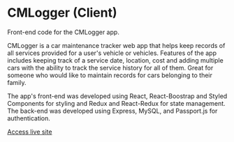 # CMLogger (Client)
Front-end code for the CMLogger app.

CMLogger is a car maintenance tracker web app that helps keep records of all services provided for a user's vehicle or vehicles. Features of the app includes keeping track of a service date, location, cost and adding multiple cars with the ability to track the service history for all of them. Great for someone who would like to maintain records for cars belonging to their family.

The app's front-end was developed using React, React-Boostrap and Styled Components for styling and Redux and React-Redux for state management. The back-end was developed using Express, MySQL, and Passport.js for authentication. 

[Access live site](https://cmlogger.com/)